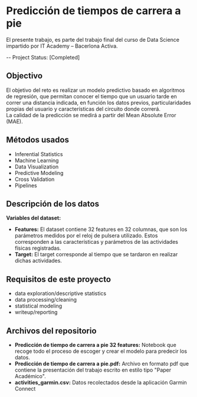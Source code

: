 # Predicción de tiempos de carrera a pie  

El presente trabajo, es parte del trabajo final del curso de Data Science impartido por IT Academy – Bacerlona Activa.  

-- Project Status: [Completed]  

## Objectivo  

El objetivo del reto es realizar un modelo predictivo basado en algoritmos de regresión, que permitan conocer el tiempo que un usuario tarde en correr una distancia indicada, en función los datos previos, particularidades propias del usuario y características del circuito donde correrá.  
La calidad de la predicción se medirá a partir del Mean Absolute Error (MAE).  

## Métodos usados  
- Inferential Statistics
- Machine Learning
- Data Visualization  
- Predictive Modeling
- Cross Validation
- Pipelines  
  
## Descripción de los datos  
**Variables del dataset:**  

- **Features:** El dataset contiene 32 features en 32 columnas, que son los parámetros medidos por el reloj de pulsera utilizado. Estos corresponden a las características y parámetros de las actividades físicas registradas.  
- **Target:** El target corresponde al tiempo que se tardaron en realizar dichas actividades.  

## Requisitos de este proyecto  

- data exploration/descriptive statistics
- data processing/cleaning
- statistical modeling
- writeup/reporting  

## Archivos del repositorio
- **Predicción de tiempo de carrera a pie 32 features:** Notebook que recoge todo el proceso de escoger y crear el modelo para predecir los datos.
- **Predicción de tiempo de carrera a pie.pdf:** Archivo en formato pdf que contiene la presentación del trabajo escrito en estilo tipo "Paper Académico".
- **activities_garmin.csv:** Datos recolectados desde la aplicación Garmin Connect
